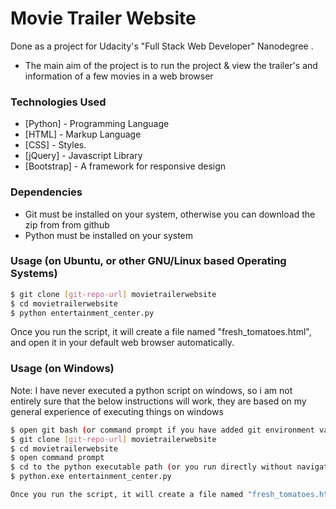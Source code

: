 # Movie Trailer Website

Done as a project for Udacity's "Full Stack Web Developer" Nanodegree .

  - The main aim of the project is to run the project & view the trailer's and information of a few movies in a web browser

### Technologies Used

* [Python] - Programming Language
* [HTML] - Markup Language
* [CSS] - Styles.
* [jQuery] - Javascript Library
* [Bootstrap] - A framework for responsive design

### Dependencies

* Git must be installed on your system, otherwise you can download the zip from from github
* Python must be installed on your system

### Usage (on Ubuntu, or other GNU/Linux based Operating Systems)

```sh
$ git clone [git-repo-url] movietrailerwebsite
$ cd movietrailerwebsite
$ python entertainment_center.py
```

Once you run the script, it will create a file named "fresh_tomatoes.html", and open it in your default web browser automatically.

### Usage (on Windows)

Note: I have never executed a python script on windows, so i am not entirely sure that the below instructions will work,
they are based on my general experience of executing things on windows

```sh
$ open git bash (or command prompt if you have added git environment variables) (this depends on how you configured to use git)
$ git clone [git-repo-url] movietrailerwebsite
$ cd movietrailerwebsite
$ open command prompt
$ cd to the python executable path (or you run directly without navigating if you have added python.exe to the environment variables)
$ python.exe entertainment_center.py

Once you run the script, it will create a file named "fresh_tomatoes.html", and open it in your default web browser automatically.
